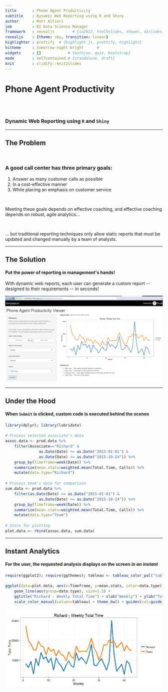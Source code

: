 ```yaml
---
title       : Phone Agent Productivity
subtitle    : Dynamic Web Reporting using R and Shiny
author      : Matt Altieri
job         : BI Data Science Manager
framework   : revealjs        # {io2012, html5slides, shower, dzslides, ...}
revealjs    : {theme: sky, transition: linear}
highlighter : prettify  # {highlight.js, prettify, highlight}
hitheme     : tomorrow-night-bright      #
widgets     : []            # {mathjax, quiz, bootstrap}
mode        : selfcontained # {standalone, draft}
knit        : slidify::knit2slides
---
```




# Phone Agent Productivity

<br />

<br />

### Dynamic Web Reporting using `R` and `Shiny`

---

## The Problem

<br />

### A good call center has three primary goals:

1. Answer as many customer calls as possible
2. In a cost-effective manner
3. While placing an emphasis on customer service

<br />

Meeting these goals depends on effective coaching, and effective coaching depends on robust, agile analytics...

<br />

<span>...</span> but traditional reporting techniques only allow static reports that must be updated and changed manually by a team of analysts.

---

## The Solution

#### Put the power of reporting in management's hands!

With dynamic web reports, each user can generate a custom report -- designed to their requirements -- in seconds!

![](ShinyApp.PNG)

---

## Under the Hood

#### When `Submit` is clicked, custom code is executed behind the scenes


```r
library(dplyr); library(lubridate)

# Process selected associate's data
assoc.data <- prod.data %>%
    filter(Associate=="Richard" &
               as.Date(Date) >= as.Date("2015-01-01") &
               as.Date(Date) <= as.Date("2015-10-24")) %>%
    group_by(Timeframe=week(Date)) %>%
    summarize(mean.stats=weighted.mean(Total.Time, Calls)) %>%
    mutate(data.type="Richard")

# Process team's data for comparison
sum.data <- prod.data %>%
    filter(as.Date(Date) >= as.Date("2015-01-01") &
               as.Date(Date) <= as.Date("2015-10-24")) %>%
    group_by(Timeframe=week(Date)) %>%
    summarize(mean.stats=weighted.mean(Total.Time, Calls)) %>%
    mutate(data.type="Team")

# Store for plotting
plot.data <- rbind(assoc.data, sum.data)
```

---

## Instant Analytics

#### For the user, the requested analysis displays on the screen _in an instant_


```r
require(ggplot2); require(ggthemes); tableau <- tableau_color_pal("tableau10")(2)

ggplot(data=plot.data, aes(x=Timeframe, y=mean.stats, color=data.type)) +
    geom_line(aes(group=data.type), size=1.5) +
    ggtitle("Richard - Weekly Total Time") + xlab("Weekly") + ylab("Total Time") +
    scale_color_manual(values=tableau) + theme_bw() + guides(col=guide_legend(title=""))
```

<div class="rimage center"><img src="fig/unnamed-chunk-2-1.png" title="plot of chunk unnamed-chunk-2" alt="plot of chunk unnamed-chunk-2" class="plot" /></div>
